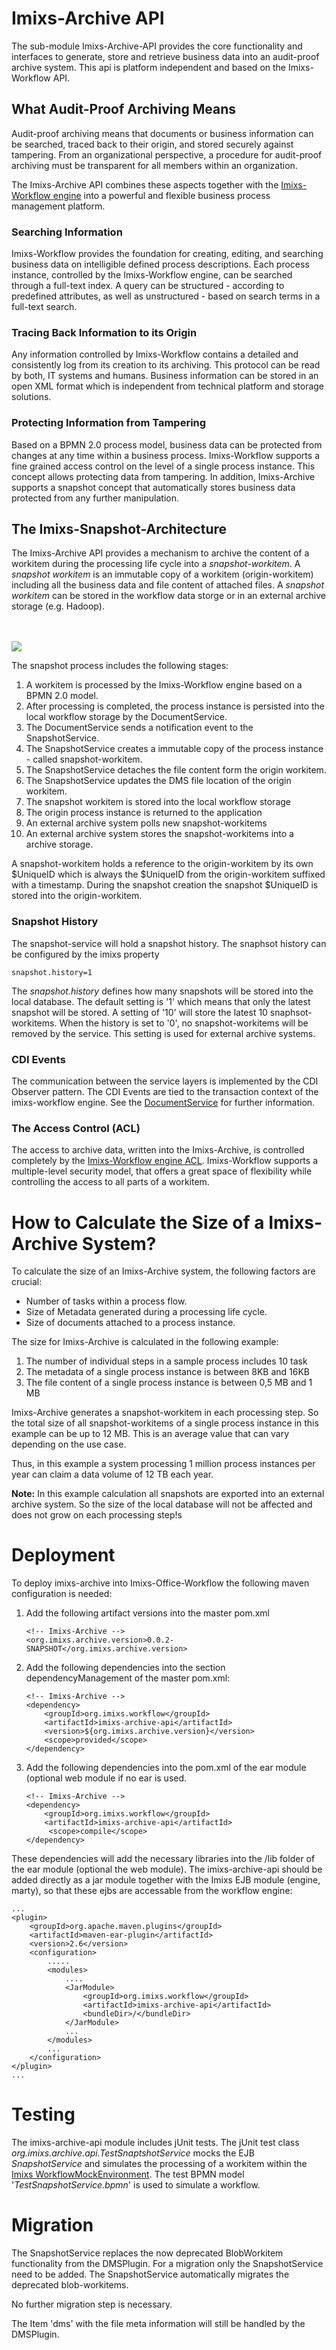 # Imixs-Archive API

The sub-module Imixs-Archive-API provides the core functionality and interfaces to generate, store and retrieve business data into an audit-proof archive system. This api is platform independent and based on the Imixs-Workflow API.  


## What Audit-Proof Archiving Means
Audit-proof archiving means that documents or business information can be searched, traced back to their origin, and stored securely against tampering. From an organizational perspective, a procedure for audit-proof archiving must be transparent for 
all members within an organization.

The Imixs-Archive API combines these aspects together with the [Imixs-Workflow engine](http://www.imixs.org)  into a powerful and flexible business process management platform.
 
### Searching Information
Imixs-Workflow provides the foundation for creating, editing, and searching business data  on intelligible defined process descriptions. Each process instance, controlled by the Imixs-Workflow engine, can be searched through a full-text index. A query can be structured - according to predefined attributes, as well as unstructured - based on search terms in a full-text search.


### Tracing Back Information to its Origin
Any information controlled by Imixs-Workflow contains a detailed and consistently log from its creation to its archiving.  This protocol can be read by both, IT systems and humans. Business information can be stored in an open XML format which is independent from technical platform and storage solutions.  
 
### Protecting Information from Tampering
Based on a BPMN 2.0 process model, business data can be protected from changes at any time within a business process.
Imixs-Workflow supports a fine grained access control on the level of a single process instance. This concept allows protecting data from tampering. In addition, Imixs-Archive supports a snapshot concept that automatically stores business data protected from any further manipulation.
 
 
 
## The Imixs-Snapshot-Architecture

The Imixs-Archive API provides a mechanism to archive the content of a workitem during the processing life cycle into a _snapshot-workitem_.
A _snapshot workitem_ is an immutable copy of a workitem (origin-workitem) including all the business data and file content of attached files. A _snapshot workitem_ can be stored in the workflow data storge or in an external archive storage (e.g. Hadoop).

<br /><br /><img src="src/uml/snapshot-service.png" />


The snapshot process includes the following stages:

1. A workitem is processed by the Imixs-Workflow engine based on a BPMN 2.0 model. 
2. After processing is completed, the process instance is persisted into the local workflow storage by the DocumentService.
3. The DocumentService sends a notification event to the SnapshotService. 
4. The SnapshotService creates a immutable copy of the process instance - called snapshot-workitem.
5. The SnapshotService detaches the file content form the origin workitem. 
6. The SnapshotService updates the DMS file location of the origin workitem. 
7. The snapshot workitem is stored into the local workflow storage
8. The origin process instance is returned to the application
9. An external archive system polls new snapshot-workitems
10. An external archive system stores the snapshot-workitems into a archive storage. 


 
A snapshot-workitem holds a reference to the origin-workitem by its own $UniqueID which is 
always the $UniqueID from the origin-workitem suffixed with a timestamp. 
During the snapshot creation the snapshot $UniqueID is stored into the origin-workitem. 


### Snapshot History

The snapshot-service will hold a snapshot history.  The snaphsot history can be configured by the imixs property

	snapshot.history=1 
	
The _snapshot.history_ defines how many snapshots will be stored into the local database. The default setting is '1' which means that only the latest snapshot will be stored.  A setting of '10' will store the latest 10 snaphsot-workitems. 
When the history is set to '0', no snapshot-workitems will be removed by the service. This setting is used for external archive systems.  




### CDI Events

The communication between the service layers is implemented by the CDI Observer pattern. The CDI Events are tied to the transaction context of the imixs-workflow engine. 
See the [DocumentService](http://www.imixs.org/doc/engine/documentservice.html#CDI_Events) for further information. 

### The Access Control (ACL)
The access to archive data, written into the Imixs-Archive, is controlled completely by the [Imixs-Workflow engine ACL](http://www.imixs.org/doc/engine/acl.html). Imixs-Workflow supports a multiple-level security model, that offers a great space of flexibility while controlling the access to all parts of a workitem. 



# How to Calculate the Size of a Imixs-Archive System?

To calculate the size of an Imixs-Archive system, the following factors are crucial: 

 * Number of tasks within a process flow.
 * Size of Metadata generated during a processing life cycle.
 * Size of documents attached to a process instance. 
 
 
The size for Imixs-Archive is calculated in the following example:
 
 1. The number of individual steps in a sample process includes 10 task
 2. The metadata of a single process instance is between  8KB and 16KB 
 3. The file content  of a single process instance  is between 0,5 MB  and 1 MB

Imixs-Archive generates a snapshot-workitem in each processing step. So the total size of all snapshot-workitems of a single process instance in this example can be up to  12 MB. This is an average value that can vary depending on the use case.

Thus, in this example a system processing 1 million process instances per year can claim a data volume of 12 TB each year.

**Note:** In this example calculation all snapshots are exported into an external archive system. So the size of the local database will not be affected and does not grow on each processing step!s



# Deployment

To deploy imixs-archive into Imixs-Office-Workflow the following maven configuration is needed:

 1) Add the following artifact versions into the master pom.xml


		<!-- Imixs-Archive -->
		<org.imixs.archive.version>0.0.2-SNAPSHOT</org.imixs.archive.version>

 2) Add the following dependencies into the section dependencyManagement of the master pom.xml:


		<!-- Imixs-Archive -->
		<dependency>
			<groupId>org.imixs.workflow</groupId>
			<artifactId>imixs-archive-api</artifactId>
			<version>${org.imixs.archive.version}</version>
			<scope>provided</scope>
		</dependency>

		

 3) Add the following dependencies into the pom.xml of the ear module (optional web module if no ear is used.

		<!-- Imixs-Archive -->
		<dependency>
			<groupId>org.imixs.workflow</groupId>
			<artifactId>imixs-archive-api</artifactId>
			 <scope>compile</scope>
		</dependency>
		
		
These dependencies will add the necessary libraries into the /lib folder of the ear module (optional the web module).
The imixs-archive-api should be added directly as a jar module together with the Imixs EJB module (engine, marty), so
that these ejbs are accessable from the workflow engine:


	...
	<plugin>
		<groupId>org.apache.maven.plugins</groupId>
		<artifactId>maven-ear-plugin</artifactId>
		<version>2.6</version>
		<configuration>
			.....
			<modules>	
				....
				<JarModule>
					<groupId>org.imixs.workflow</groupId>
					<artifactId>imixs-archive-api</artifactId>
					<bundleDir>/</bundleDir>
				</JarModule>  
				...
			</modules>
			...
		</configuration>
	</plugin>
	...

	
# Testing

The imixs-archive-api module includes jUnit tests. The jUnit test class _org.imixs.archive.api.TestSnaptshotService_ mocks the EJB _SnapshotService_ and simulates the processing of a workitem within the [Imixs WorkflowMockEnvironment](http://www.imixs.org/doc/testing.html#WorkflowMockEnvironment). The test BPMN model '_TestSnapshotService.bpmn_' is used to simulate a workflow. 


# Migration

The SnapshotService replaces the now deprecated BlobWorkitem functionality from the DMSPlugin. For a migration only the SnapshotService need to be added. The SnapshotService automatically migrates the deprecated blob-workitems. 

No further migration step is necessary.

The Item 'dms' with the file meta information will still be handled by the DMSPlugin. 





